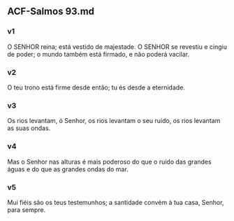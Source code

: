 ## ACF-Salmos 93.md
### v1
 O SENHOR reina; está vestido de majestade. O SENHOR se revestiu e cingiu de poder; o mundo também está firmado, e não poderá vacilar.
### v2
 O teu trono está firme desde então; tu és desde a eternidade.
### v3
 Os rios levantam, ó Senhor, os rios levantam o seu ruído, os rios levantam as suas ondas.
### v4
 Mas o Senhor nas alturas é mais poderoso do que o ruído das grandes águas e do que as grandes ondas do mar.
### v5
 Mui fiéis são os teus testemunhos; a santidade convém à tua casa, Senhor, para sempre.
